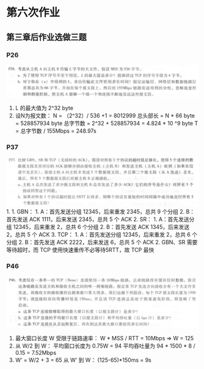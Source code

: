 # 第六次作业
## 第三章后作业选做三题
### P26
![Image](https://github.com/20192021855-DCAN/HOMEWORK-6/blob/master/2017312580206/P26.png)
1. L 的最大值为 2^32 byte
2. 设N为报文数：
N = （2^32）/ 536 +1 = 8012999
总头部长 = N * 66 byte = 528857934 byte
总字节数 = 2^32 + 528857934 = 4.824 * 10 ^9 byte
T = 总字节数 / 155Mbps = 248.97s

### P37
![Image](https://github.com/20192021855-DCAN/HOMEWORK-6/blob/master/2017312580206/P37.png)
1. 
	1. GBN：
		1. A：首先发送分组 12345，后来重发 2345，总共 9 个分组
		2. B：首先发送 ACK 1111，后来发送 2345，总共 5 个 ACK
	2. SR：
		1. A：首先发送分组 12345，后来重发 2，总共 6 个分组
		2. B：首先发送 ACK 1345，后来发送 2，总共 5 个 ACK
	3. TCP：
		1. A：首先发送分组 12345，后来重发 2，总共 6 个分组
		2. B：首先发送 ACK 2222，后来发送 6，总共 5 个 ACK
2. GBN、SR 需要等待超时，而 TCP 使用快速重传不必等待5RTT，故 TCP 最快

### P46
![Image](https://github.com/20192021855-DCAN/HOMEWORK-6/blob/master/2017312580206/P46.png)
1. 最大窗口长度 W 受限于链路速率：
W * MSS / RTT = 10Mbps  =>  W = 125
2. 从 W/2 到 W：
平均窗口长度为 0.75W = 94
平均吞吐量为 94 * 1500 * 8 / 0.15 = 7.52Mbps
3. W’ = W/2 + 3 = 65
从 W’ 到 W：
(125-65)*150ms = 9s
